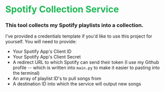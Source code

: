 # <span style="color:#1DB954">Spotify Collection Service</span>
### This tool collects my Spotify playlists into a collection.
I've provided a credentials template if you'd like to use this project for yourself. You will need to provide:
- Your Spotify App's Client ID
- Your Spotify App's Client Secret
- A redirect URL to which Spotify can send their token (I use my Github profile -- which is written into `main.py` to make it easier to pasting into the terminal)
- An array of playlist ID's to pull songs from
- A destination ID into which the service will output new songs